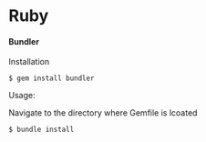 Ruby
====

#### Bundler

Installation

	$ gem install bundler

Usage:

Navigate to the directory where Gemfile is lcoated

	$ bundle install
